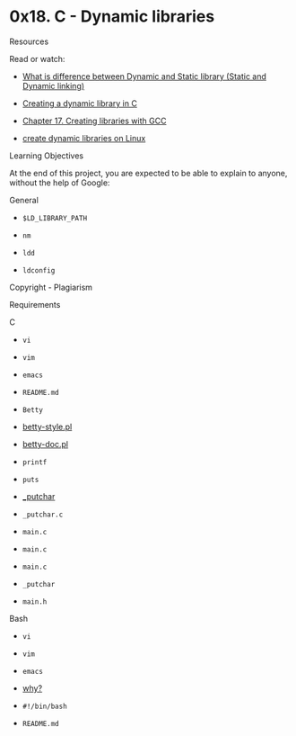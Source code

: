 # 0x18. C - Dynamic libraries

Resources

Read or watch:

- [What is difference between Dynamic and Static library (Static and Dynamic linking)](/rltoken/XLLmLISlteUIxrLzNdm3_Q)



- [Creating a dynamic library in C](/rltoken/kNeByCwDzg1CI6EpnDFoPA)



- [Chapter 17. Creating libraries with GCC](/rltoken/LhNeaQ5B-IVHi5bCj2oNgg)



- [create dynamic libraries on Linux](/rltoken/i9Sw0q7H-RL4nyvzYO5fNQ)



Learning Objectives

At the end of this project, you are expected to be able to explain to anyone, without the help of Google:

General

- ```$LD_LIBRARY_PATH```



- ```nm```



- ```ldd```



- ```ldconfig```



Copyright - Plagiarism

Requirements

C

- ```vi```



- ```vim```



- ```emacs```



- ```README.md```



- ```Betty```



- [betty-style.pl](https://github.com/alx-tools/Betty/blob/master/betty-style.pl)



- [betty-doc.pl](https://github.com/alx-tools/Betty/blob/master/betty-doc.pl)



- ```printf```



- ```puts```



- [_putchar](https://github.com/alx-tools/_putchar.c/blob/master/_putchar.c)



- ```_putchar.c```



- ```main.c```



- ```main.c```



- ```main.c```



- ```_putchar```



- ```main.h```



Bash

- ```vi```



- ```vim```



- ```emacs```



- [why?](http://unix.stackexchange.com/questions/18743/whats-the-point-in-adding-a-new-line-to-the-end-of-a-file/18789)



- ```#!/bin/bash```



- ```README.md```



